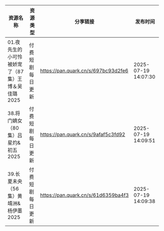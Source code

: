 | 资源名称                          | 资源类型     | 分享链接                                | 发布时间                |
| ----------------------------- | -------- | ----------------------------------- | ------------------- |
| 01.夜先生的小可怜被娇宠了（87集）王博＆吴佳璐2025 | 付费短剧每日更新 | https://pan.quark.cn/s/697bc93d2fe6 | 2025-07-19 14:07:30 |
| 38.将门嫡女（80集）吕星灼&初五2025        | 付费短剧每日更新 | https://pan.quark.cn/s/9afaf5c3fd92 | 2025-07-19 14:09:51 |
| 39.长夏未央（56集）黄靖洲&杨伊墨2025       | 付费短剧每日更新 | https://pan.quark.cn/s/61d6359ba4f3 | 2025-07-19 14:09:38 |
